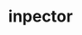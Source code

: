 ---
layout: product
title:  "inpector"
name: "Мобильный контролёр"
tags: [product]
text: "
    Controller
"
---